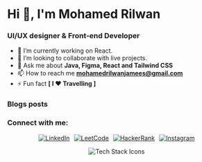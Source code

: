
<h1>Hi 👋, I'm Mohamed Rilwan</h1>
<h3>UI/UX designer & Front-end Developer<a href="" target="blank"></a></h3>

- 🔭 I’m currently working on React.
- 👯 I’m looking to collaborate with live projects.
- 💬 Ask me about **Java, Figma, React and Tailwind CSS**
- 📫 How to reach me **mohamedrilwanjamees@gmail.com**
- ⚡ Fun fact **[ I ❤️ Travelling ]**

### Blogs posts
<h3 align="left">Connect with me:</h3>
<p align="center" style="display: flex; align-items:center;justify-content: center; gap: 10px; flex-wrap: wrap;">
  <!-- LinkedIn -->
  <a href="https://www.linkedin.com/in/jmohamedrilwan/" target="_blank">
    <img src="https://img.shields.io/badge/LinkedIn-Connect-blue?logo=linkedin&style=for-the-badge" alt="LinkedIn" />
  </a>

  <!-- LeetCode -->
  <a href="https://leetcode.com/u/Mohamed_Rilwan_J/" target="_blank">
    <img src="https://img.shields.io/badge/LeetCode-Visit-orange?logo=leetcode&style=for-the-badge" alt="LeetCode" />
  </a>
  <!-- HackerRank -->
  <a href="https://www.hackerrank.com/profile/mdrilwan944" target="_blank">
    <img src="https://img.shields.io/badge/HackerRank-Profile-2EC866?logo=hackerrank&style=for-the-badge" alt="HackerRank" />
  </a>

  <!-- Instagram -->
  <a href="https://www.instagram.com/_____.rillu._?igsh=MWhrN2QzZXQzc3hkNw==" target="_blank">
    <img src="https://img.shields.io/badge/Instagram-Follow-E4405F?logo=instagram&style=for-the-badge" alt="Instagram" />
  </a>

</p>



<p align="center">
  <img src="https://skillicons.dev/icons?i=html,css,js,java,react,mysql&theme=light" alt="Tech Stack Icons"/>
</p>
